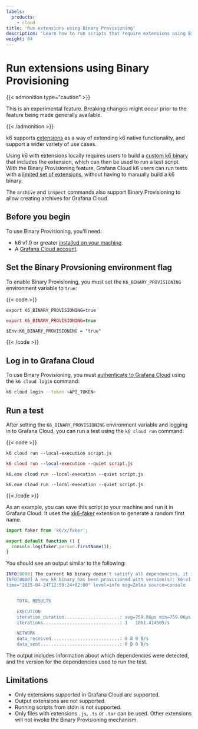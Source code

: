 ```yaml
---
labels:
  products:
    - cloud
title: 'Run extensions using Binary Provisioning'
description: 'Learn how to run scripts that require extensions using Binary Provisioning.'
weight: 04
---
```


# Run extensions using Binary Provisioning

{{< admonition type="caution" >}}

This is an experimental feature. Breaking changes might occur prior to the feature being made generally available.

{{< /admonition >}}

k6 supports [extensions](https://grafana.com/docs/k6/<K6_VERSION>/extensions/) as a way of extending k6 native functionality, and support a wider variety of use cases.

Using k6 with extensions locally requires users to build a [custom k6 binary](https://grafana.com/docs/k6/<K6_VERSION>/extensions/#xk6-makes-custom-binaries) that includes the extension, which can then be used to run a test script. With the Binary Provisioning feature, Grafana Cloud k6 users can run tests with a [limited set of extensions](https://grafana.com/docs/grafana-cloud/testing/k6/author-run/use-k6-extensions/#supported-extensions-in-grafana-cloud), without having to manually build a k6 binary.

The `archive` and `inspect` commands also support Binary Provisioning to allow creating archives for Grafana Cloud.

## Before you begin

To use Binary Provisioning, you'll need:

- k6 v1.0 or greater [installed on your machine](https://grafana.com/docs/k6/latest/set-up/install-k6/).
- A [Grafana Cloud account](https://grafana.com/auth/sign-up/create-user).

## Set the Binary Provsioning environment flag

To enable Binary Provisioning, you must set the `K6_BINARY_PROVISIONING` environment variable to `true`:

{{< code >}}

```linux
export K6_BINARY_PROVISIONING=true
```

```mac
export K6_BINARY_PROVISIONING=true
```

```windows-powershell
$Env:K6_BINARY_PROVISIONING = "true"

```

{{< /code >}}

## Log in to Grafana Cloud

To use Binary Provisioning, you must [authenticate to Grafana Cloud](https://grafana.com/docs/grafana-cloud/testing/k6/author-run/tokens-and-cli-authentication/#authenticate-with-the-login-command) using the `k6 cloud login` command:

```bash
k6 cloud login --token <API_TOKEN>
```

## Run a test

After setting the `K6_BINARY_PROVISIONING` environment variable and logging in to Grafana Cloud, you can run a test using the `k6 cloud run` command:

{{< code >}}

```linux
k6 cloud run --local-execution script.js
```

```mac
k6 cloud run --local-execution --quiet script.js
```

```windows-powershell
k6.exe cloud run --local-execution --quiet script.js
```

```windows
k6.exe cloud run --local-execution --quiet script.js
```

{{< /code >}}

As an example, you can save this script to your machine and run it in Grafana Cloud. It uses the [xk6-faker](https://github.com/grafana/xk6-faker) extension to generate a random first name.

<!-- md-k6:skip -->

```javascript
import faker from 'k6/x/faker';

export default function () {
  console.log(faker.person.firstName());
}
```

You should see an output similar to the following:

```sh
INFO[0000] The current k6 binary doesn't satisfy all dependencies, it is required to provision a custom binary.  deps="k6/x/faker*"
INFO[0000] A new k6 binary has been provisioned with version(s): k6:v1.0.0 k6/x/faker:v0.4.3
time="2025-04-24T12:59:24+02:00" level=info msg=Zelma source=console


    TOTAL RESULTS

    EXECUTION
    iteration_duration.....................: avg=759.06µs min=759.06µs med=759.06µs max=759.06µs p(90)=759.06µs p(95)=759.06µs
    iterations.............................: 1   1061.414505/s

    NETWORK
    data_received..........................: 0 B 0 B/s
    data_sent..............................: 0 B 0 B/s
```

The output includes information about which dependencies were detected, and the version for the dependencies used to run the test.

## Limitations

- Only extensions supported in Grafana Cloud are supported.
- Output extensions are not supported.
- Running scripts from stdin is not supported.
- Only files with extensions `.js`, `.ts` or `.tar` can be used. Other extensions will not invoke the Binary Provisioning mechanism.
